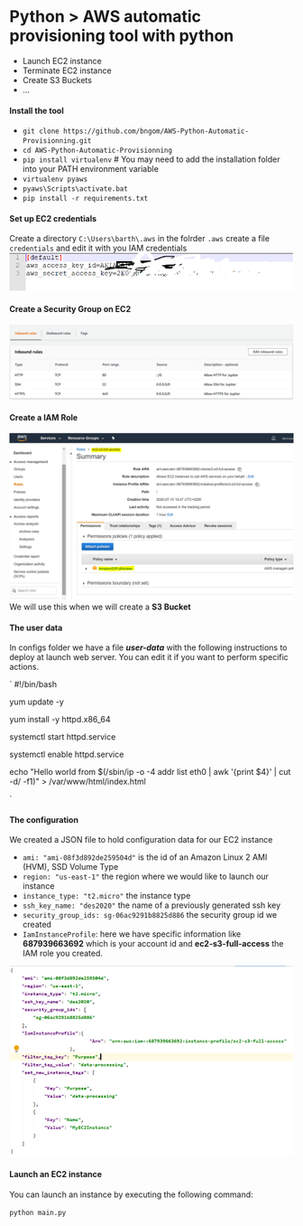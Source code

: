 # Python > AWS automatic provisioning tool with python

* Launch EC2 instance
* Terminate EC2 instance
* Create S3 Buckets
* ...

#### Install the tool

 * `git clone https://github.com/bngom/AWS-Python-Automatic-Provisionning.git`
 * `cd AWS-Python-Automatic-Provisionning`
 * `pip install virtualenv` # You may need to add the installation folder into your PATH environment variable
 * `virtualenv pyaws`
 * `pyaws\Scripts\activate.bat`
 * `pip install -r requirements.txt`


#### Set up EC2 credentials
Create a directory `C:\Users\barth\.aws`
in the folrder `.aws` create a file `credentials` and edit it with you IAM credentials
![img](img/credential.png)

#### Create a Security Group on EC2
![index](img/sg.PNG)

#### Create a IAM Role
![index](img/role.PNG)
We will use this when we will create a **S3 Bucket**

#### The user data
In configs folder we have a file **_user-data_** with the following instructions to deploy at launch web server.
You can edit it if you want to perform specific actions.

`
#!/bin/bash

yum update -y

yum install -y httpd.x86_64

systemctl start httpd.service

systemctl enable httpd.service

echo "Hello world from $(/sbin/ip -o -4 addr list eth0 | awk '{print $4}' | cut -d/ -f1)" > /var/www/html/index.html

`
#### The configuration
We created a JSON file to hold configuration data for our EC2 instance

* `ami: "ami-08f3d892de259504d"` is the id of an Amazon Linux 2 AMI (HVM), SSD Volume Type
* `region: "us-east-1"` the region where we would like to launch our instance
* `instance_type: "t2.micro"` the instance type
* `ssh_key_name: "des2020"` the name of a previously generated ssh key
* `security_group_ids: sg-06ac9291b8825d886` the security group id we created
* `IamInstanceProfile`: here we have specific information like **687939663692** which is your account id and **ec2-s3-full-access** the IAM role you created.

![index](img/config.PNG)

#### Launch an EC2 instance

You can launch an instance by executing the following command:

`
python main.py
`

